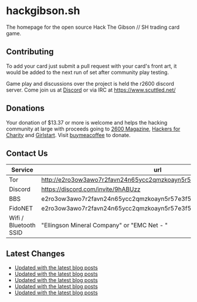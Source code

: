 # hackgibson.sh
The homepage for the open source Hack The Gibson // SH trading card game.


## Contributing

To add your card just submit a pull request with your card's front art, it would be added to the next run of set after community play testing.

Game play and discussions over the project is held the r2600 discord server. Come join us at [Discord](https://discord.com/invite/9hABUzz) or via IRC at https://www.scuttled.net/


## Donations

Your donation of $13.37 or more is welcome and helps the hacking community at large with proceeds going to [2600 Magazine](https://2600.com/), [Hackers for Charity](https://hackersforcharity.org) and [Girlstart](https://girlstart.org).  Visit [buymeacoffee](https://www.buymeacoffee.com/hackgibson.sh) to donate.


## Contact Us

Service | url
-|-
Tor | http://e2ro3ow3awo7r2favn24n65ycc2qmzkoayn5r57e3f56nvjwdcgg32ad.onion
Discord | https://discord.com/invite/9hABUzz
BBS | e2ro3ow3awo7r2favn24n65ycc2qmzkoayn5r57e3f56nvjwdcgg32ad.onion:23
FidoNET | e2ro3ow3awo7r2favn24n65ycc2qmzkoayn5r57e3f56nvjwdcgg32ad.onion:24554
Wifi / Bluetooth SSID | "Ellingson Mineral Company" or "EMC Net - <fidonet address>"

## Latest Changes
<!-- BLOG-POST-LIST:START -->
- [Updated with the latest blog posts](https://github.com/DFW2600/hackgibson.sh/commit/cb03979f1154096031d4c7e3d55eed719a23a522)
- [Updated with the latest blog posts](https://github.com/DFW2600/hackgibson.sh/commit/a77e72e34980643b9499e9dbfaf3716fed7b5806)
- [Updated with the latest blog posts](https://github.com/DFW2600/hackgibson.sh/commit/ac8bc6df20276d7e2bc743ee2534eb5009bba195)
- [Updated with the latest blog posts](https://github.com/DFW2600/hackgibson.sh/commit/1058c7d739f6ed529e908d23f8c7b2d789367aac)
- [Updated with the latest blog posts](https://github.com/DFW2600/hackgibson.sh/commit/8d6250d163bca65b06cb296c91a2e1470575fcf6)
<!-- BLOG-POST-LIST:END -->
